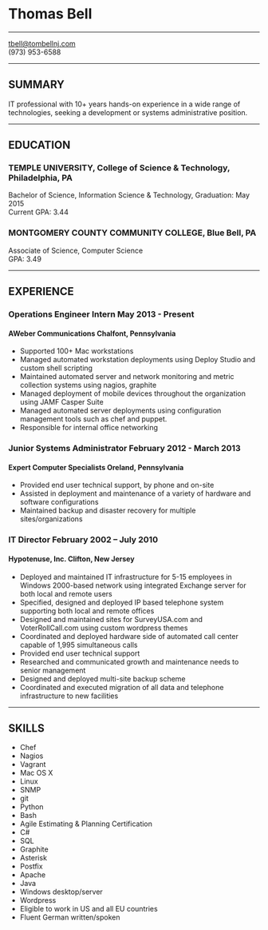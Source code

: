 # Thomas Bell

---

tbell@tombellnj.com  
(973) 953-6588  

---

## SUMMARY

IT professional with 10+ years hands-on experience in a wide range of technologies, seeking a development or systems administrative position.

---

## EDUCATION

### TEMPLE UNIVERSITY, College of Science & Technology, Philadelphia, PA
Bachelor of Science, Information Science & Technology, Graduation: May 2015  
Current GPA: 3.44

### MONTGOMERY COUNTY COMMUNITY COLLEGE, Blue Bell, PA
Associate of Science, Computer Science  
GPA: 3.49

---

## EXPERIENCE

### Operations Engineer Intern May 2013 - Present
#### AWeber Communications Chalfont, Pennsylvania

* Supported 100+ Mac workstations
* Managed automated workstation deployments using Deploy Studio and custom shell scripting
* Maintained automated server and network monitoring and metric collection systems using nagios, graphite
* Managed deployment of mobile devices throughout the organization using JAMF Casper Suite
* Managed automated server deployments using configuration management tools such as chef and puppet.
* Responsible for internal office networking

### Junior Systems Administrator February 2012 - March 2013
#### Expert Computer Specialists Oreland, Pennsylvania

* Provided end user technical support, by phone and on-site
* Assisted in deployment and maintenance of a variety of hardware and software configurations
* Maintained backup and disaster recovery for multiple sites/organizations

### IT Director​ February 2002 – July 2010
#### Hypotenuse, Inc. Clifton, New Jersey

* Deployed and maintained IT infrastructure for 5-15 employees in Windows 2000-based network using integrated Exchange server for both local and remote users
* Specified, designed and deployed IP based telephone system supporting both local and remote offices
* Designed and maintained sites for SurveyUSA.com and VoterRollCall.com using custom wordpress themes
* Coordinated and deployed hardware side of automated call center capable of 1,995 simultaneous calls
* Provided end user technical support
* Researched and communicated growth and maintenance needs to senior management
* Designed and deployed multi-site backup scheme
* Coordinated and executed migration of all data and telephone infrastructure to new facilities

---

## SKILLS

- Chef
- Nagios
- Vagrant
- Mac OS X
- Linux
- SNMP
- git
- Python
- Bash
- Agile Estimating & Planning Certification
- C#
- SQL
- Graphite
- Asterisk
- Postfix
- Apache
- Java
- Windows desktop/server
- Wordpress
- Eligible to work in US and all EU countries
- Fluent German written/spoken
